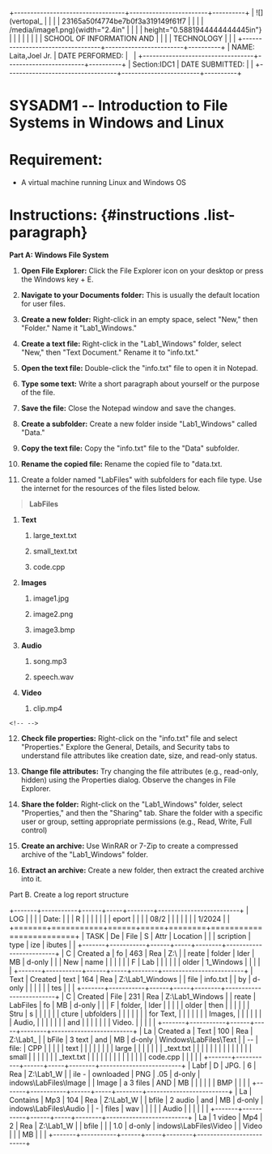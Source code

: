 +----------------------------------+------------------------+----------+
| ![](vertopal_                    |                        |          |
| 23165a50f4774be7b0f3a319149f61f7 |                        |          |
| /media/image1.png){width="2.4in" |                        |          |
| height="0.5881944444444445in"}   |                        |          |
|                                  |                        |          |
| SCHOOL OF INFORMATION AND        |                        |          |
| TECHNOLOGY                       |                        |          |
+----------------------------------+------------------------+----------+
| NAME: Laita,Joel Jr.             | DATE PERFORMED:        |          |
+----------------------------------+------------------------+----------+
| Section:IDC1                     | DATE SUBMITTED:        |          |
+----------------------------------+------------------------+----------+

# SYSADM1 -- Introduction to File Systems in Windows and Linux

# Requirement: 

-   A virtual machine running Linux and Windows OS

# Instructions:  {#instructions .list-paragraph}

**Part A: Windows File System**

1.  **Open File Explorer:** Click the File Explorer icon on your desktop
    or press the Windows key + E.

2.  **Navigate to your Documents folder:** This is usually the default
    location for user files.

3.  **Create a new folder:** Right-click in an empty space, select
    \"New,\" then \"Folder.\" Name it \"Lab1_Windows.\"

4.  **Create a text file:** Right-click in the \"Lab1_Windows\" folder,
    select \"New,\" then \"Text Document.\" Rename it to \"info.txt.\"

5.  **Open the text file:** Double-click the \"info.txt\" file to open
    it in Notepad.

6.  **Type some text:** Write a short paragraph about yourself or the
    purpose of the file.

7.  **Save the file:** Close the Notepad window and save the changes.

8.  **Create a subfolder:** Create a new folder inside \"Lab1_Windows\"
    called \"Data.\"

9.  **Copy the text file:** Copy the \"info.txt\" file to the \"Data\"
    subfolder.

10. **Rename the copied file:** Rename the copied file to \"data.txt.

11. Create a folder named \"LabFiles\" with subfolders for each file
    type. Use the internet for the resources of the files listed below.

> **LabFiles**

1.  **Text**

    1.  large_text.txt

    2.  small_text.txt

    3.  code.cpp

2.  **Images**

    1.  image1.jpg

    2.  image2.png

    3.  image3.bmp

3.  **Audio**

    1.  song.mp3

    2.  speech.wav

4.  **Video**

    1.  clip.mp4

```{=html}
<!-- -->
```
12. **Check file properties:** Right-click on the \"info.txt\" file and
    select \"Properties.\" Explore the General, Details, and Security
    tabs to understand file attributes like creation date, size, and
    read-only status.

13. **Change file attributes:** Try changing the file attributes (e.g.,
    read-only, hidden) using the Properties dialog. Observe the changes
    in File Explorer.

14. **Share the folder:** Right-click on the \"Lab1_Windows\" folder,
    select \"Properties,\" and then the \"Sharing\" tab. Share the
    folder with a specific user or group, setting appropriate
    permissions (e.g., Read, Write, Full control)

15. **Create an archive:** Use WinRAR or 7-Zip to create a compressed
    archive of the \"Lab1_Windows\" folder.

16. **Extract an archive:** Create a new folder, then extract the
    created archive into it.

Part B. Create a log report structure

+-------+-----------+------+-----+--------+-------------------------+
| LOG   |           |      |     | Date:  |                         |
| R     |           |      |     |        |                         |
| eport |           |      |     | 08/2   |                         |
|       |           |      |     | 1/2024 |                         |
+=======+===========+======+=====+========+=========================+
| TASK  | De        | File | S   | Attr   | Location                |
|       | scription | type | ize | ibutes |                         |
+-------+-----------+------+-----+--------+-------------------------+
| C     | Created a | fo   | 463 | Rea    | Z:\\                    |
| reate | folder    | lder | MB  | d-only |                         |
| New   | name      |      |     |        |                         |
| F     | Lab       |      |     |        |                         |
| older | 1_Windows |      |     |        |                         |
+-------+-----------+------+-----+--------+-------------------------+
| Text  | Created   | text | 164 | Rea    | Z:\\Lab1_Windows        |
| file  | info.txt  |      | by  | d-only |                         |
|       |           |      | tes |        |                         |
+-------+-----------+------+-----+--------+-------------------------+
| C     | Created   | File | 231 | Rea    | Z:\\Lab1_Windows        |
| reate | LabFiles  | fo   | MB  | d-only |                         |
| F     | folder,   | lder |     |        |                         |
| older | then      |      |     |        |                         |
| Stru  | s         |      |     |        |                         |
| cture | ubfolders |      |     |        |                         |
|       | for Text, |      |     |        |                         |
|       | Images,   |      |     |        |                         |
|       | Audio,    |      |     |        |                         |
|       | and       |      |     |        |                         |
|       | Video.    |      |     |        |                         |
+-------+-----------+------+-----+--------+-------------------------+
| La    | Created a | Text | 100 | Rea    | Z:\\Lab1_               |
| bFile | 3 text    | and  | MB  | d-only | Windows\\LabFiles\\Text |
| --    | file:     | CPP  |     |        |                         |
| text  |           |      |     |        |                         |
|       | large     |      |     |        |                         |
|       | _text.txt |      |     |        |                         |
|       |           |      |     |        |                         |
|       | small     |      |     |        |                         |
|       | _text.txt |      |     |        |                         |
|       |           |      |     |        |                         |
|       | code.cpp  |      |     |        |                         |
+-------+-----------+------+-----+--------+-------------------------+
| Labf  | D         | JPG. | 6   | Rea    | Z:\\Lab1_W              |
| ile - | ownloaded | PNG  | .05 | d-only | indows\\LabFiles\\Image |
| Image | a 3 files | AND  | MB  |        |                         |
|       |           | BMP  |     |        |                         |
+-------+-----------+------+-----+--------+-------------------------+
| La    | Contains  | Mp3  | 104 | Rea    | Z:\\Lab1_W              |
| bfile | 2 audio   | and  | MB  | d-only | indows\\LabFiles\\Audio |
| -     | files     | wav  |     |        |                         |
| Audio |           |      |     |        |                         |
+-------+-----------+------+-----+--------+-------------------------+
| La    | 1 video   | Mp4  | 2   | Rea    | Z:\\Lab1_W              |
| bfile |           |      | 1.0 | d-only | indows\\LabFiles\\Video |
| Video |           |      | MB  |        |                         |
+-------+-----------+------+-----+--------+-------------------------+
